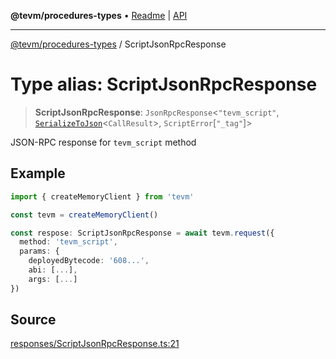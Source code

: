 **@tevm/procedures-types** • [Readme](../README.md) \| [API](../globals.md)

***

[@tevm/procedures-types](../README.md) / ScriptJsonRpcResponse

# Type alias: ScriptJsonRpcResponse

> **ScriptJsonRpcResponse**: `JsonRpcResponse`\<`"tevm_script"`, [`SerializeToJson`](SerializeToJson.md)\<`CallResult`\>, `ScriptError`\[`"_tag"`\]\>

JSON-RPC response for `tevm_script` method

## Example

```ts
import { createMemoryClient } from 'tevm'

const tevm = createMemoryClient()

const respose: ScriptJsonRpcResponse = await tevm.request({
  method: 'tevm_script',
  params: {
    deployedBytecode: '608...',
    abi: [...],
    args: [...]
})
```

## Source

[responses/ScriptJsonRpcResponse.ts:21](https://github.com/evmts/tevm-monorepo/blob/main/packages/procedures-types/src/responses/ScriptJsonRpcResponse.ts#L21)
